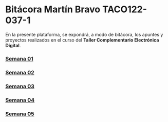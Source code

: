 # Bitácora Martín Bravo TACO122-037-1

En la presente plataforma, se expondrá, a modo de bitácora, los apuntes y proyectos realizados en el curso del **Taller Complementario Electrónica Digital**.

### [Semana 01](https://github.com/Martobrave/taco122-037-bitacora-martobrave/tree/a04ebc613ff3a186582f68dfb0c434b3fb60b788/Semana01)

### [Semana 02](https://github.com/Martobrave/taco122-037-bitacora-martobrave/blob/a17bea56891746a44f67a5ed1641bc3734db6e46/Semana%2002/README.MD)

### [Semana 03](https://github.com/Martobrave/taco122-037-bitacora-martobrave/tree/acecea05ef15790bd928e4bb3836ebbe611d6637/Semana%2003)

### [Semana 04](https://github.com/Martobrave/taco122-037-bitacora-martobrave/tree/eea3e69bcba761ce8babb41ecb5551c0a91f79c7/Semana%2004)

### [Semana 05](https://github.com/Martobrave/taco122-037-bitacora-martobrave/tree/4f935395a8a5c611507293df4a864b705ffabc9e/Semana%2005)
